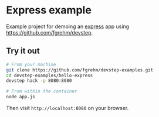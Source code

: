 # Express example

Example project for demoing an [express](http://expressjs.com/) app using
https://github.com/fgrehm/devstep.

## Try it out

```sh
# From your machine
git clone https://github.com/fgrehm/devstep-examples.git
cd devstep-examples/hello-express
devstep hack -p 8080:8080

# From within the container
node app.js
```

Then visit `http://localhost:8080` on your browser.
